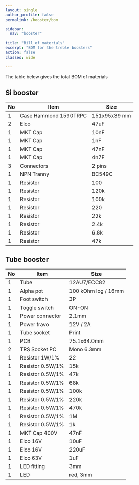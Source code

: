 ```yaml
---
layout: single
author_profile: false
permalink: /booster/bom

sidebar:
  nav: "booster"

title: "Bill of materials"
excerpt: "BOM for the treble boosters"
action: false
classes: wide

---
```

The table below gives the total BOM of materials

## Si booster

|No | Item |Size|
|---|------|----|
|1|Case Hammond 1590TRPC|151x95x39 mm|
|2|Elco|47uF|
|1|MKT Cap|10nF|
|1|MKT Cap|1nF|
|1|MKT Cap|47nF|
|1|MKT Cap|4n7F|
|3|Connectors|2 pins|
|1|NPN Tranny|BC549C|
|1|Resistor|100|
|1|Resistor|120k|
|1|Resistor|100k|
|1|Resistor|220|
|1|Resistor|22k|
|1|Resistor|2.4k|
|1|Resistor|6.8k|
|1|Resistor|47k|

## Tube booster

|No | Item |Size|
|---|------|----|
|1 |Tube|12AU7/ECC82|
|1|Alpha pot|100 kOhm log / 16mm|
|1|Foot switch|3P|
|1|Toggle switch|ON-ON|
|1|Power connector|2.1mm|
|1|Power travo|12V / 2A|
|1|Tube socket|Print|
|1|PCB|75.1x64.0mm|
|2|TRS Socket PC|Mono 6.3mm|
|1|Resistor 1W/1%|22|
|1|Resistor 0.5W/1%|15k|
|1|Resistor 0.5W/1%|47k|
|1|Resistor 0.5W/1%|68k|
|1|Resistor 0.5W/1%|100k|
|1|Resistor 0.5W/1%|220k|
|1|Resistor 0.5W/1%|470k|
|1|Resistor 0.5W/1%|1M|
|1|Resistor 0.5W/1%|1k|
|1|MKT Cap 400V|47nF|
|1|Elco 16V|10uF|
|1|Elco 16V|220uF|
|1|Elco 63V|1uF|
|1|LED fitting|3mm|
|1|LED|red, 3mm|
